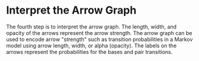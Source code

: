 # Interpret the Arrow Graph

The fourth step is to interpret the arrow graph. The length, width, and opacity of the arrows represent the arrow strength. The arrow graph can be used to encode arrow "strength" such as transition probabilities in a Markov model using arrow length, width, or alpha (opacity). The labels on the arrows represent the probabilities for the bases and pair transitions.
